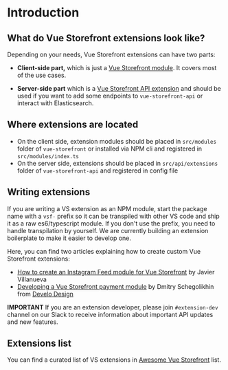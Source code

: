 # Introduction

## What do Vue Storefront extensions look like?

Depending on your needs, Vue Storefront extensions can have two parts:
- **Client-side part,** which is just a [Vue Storefront module](https://github.com/DivanteLtd/vue-storefront/blob/master/docs/guide/modules/introduction.md). It covers most of the use cases.

- **Server-side part** which is a [Vue Storefront API extension](https://github.com/DivanteLtd/vue-storefront/blob/master/docs/guide/extensions/extending-api.md) and should be used if you want to add some endpoints to `vue-storefront-api` or interact with Elasticsearch.

## Where extensions are located
- On the client side, extension modules should be placed in `src/modules` folder of `vue-storefront` or installed via NPM cli and registered in `src/modules/index.ts`
- On the server side, extensions should be placed in `src/api/extensions` folder of `vue-storefront-api` and registered in config file

## Writing extensions
If you are writing a VS extension as an NPM module, start the package name with a `vsf-` prefix so it can be transpiled with other VS code and ship it as a raw es6/typescript module. If you don't use the prefix, you need to handle transpilation by yourself. We are currently building an extension boilerplate to make it easier to develop one.

Here, you can find two articles explaining how to create custom Vue Storefront extensions:
- [How to create an Instagram Feed module for Vue Storefront](https://itnext.io/how-to-create-an-instagram-feed-module-for-vue-storefront-eaa03019b288) by Javier Villanueva
- [Developing a Vue Storefront payment module](https://www.develodesign.co.uk/news/development-of-the-paypal-module-for-vue-storefront/#.XCoa2h2Mmmo.twitter) by Dmitry Schegolikhin from [Develo Design](https://www.develodesign.co.uk/)

**IMPORTANT** If you are an extension developer, please join `#extension-dev` channel on our Slack to receive information about important API updates and new features.

## Extensions list
You can find a curated list of VS extensions in [Awesome Vue Storefront](https://github.com/frqnck/awesome-vue-storefront) list.
